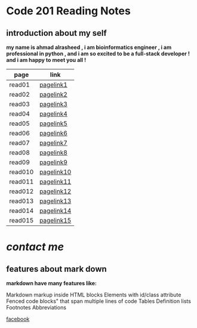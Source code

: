 # Code 201 Reading Notes

## introduction about my self
 **my name is ahmad alrasheed , i am bioinformatics engineer , i am professional in python , and i am so excited to be a full-stack developer ! and i am happy to meet you all !**

| page        | link           |
| ----------- | -----------    |
| read01      | [pagelink1]()  |
| read02      | [pagelink2]()  |
| read03      | [pagelink3]()  |
| read04      | [pagelink4]()  |
| read05      | [pagelink5]()  |
| read06      | [pagelink6]()  |
| read07      | [pagelink7]()  |
| read08      | [pagelink8]()  |
| read09      |  [pagelink9]() |
| read010     | [pagelink10]() |
| read011     | [pagelink11]() |
| read012     | [pagelink12]() |
| read013     | [pagelink13]() |
| read014     | [pagelink14]() |
| read015     | [pagelink15]() |


# ***contact me***

## features about mark down

**markdown have many features like:**

Markdown markup inside HTML blocks
Elements with id/class attribute
Fenced code blocks" that span multiple lines of code
Tables
Definition lists
Footnotes
Abbreviations

[facebook](https://www.facebook.com)

